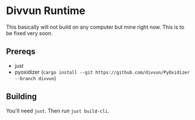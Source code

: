 # Divvun Runtime

This basically will not build on any computer but mine right now. This is to be fixed very soon.

## Prereqs

- just
- pyoxidizer (`cargo install --git https://github.com/divvun/PyOxidizer --branch divvun`)

## Building

You'll need `just`. Then run `just build-cli`.